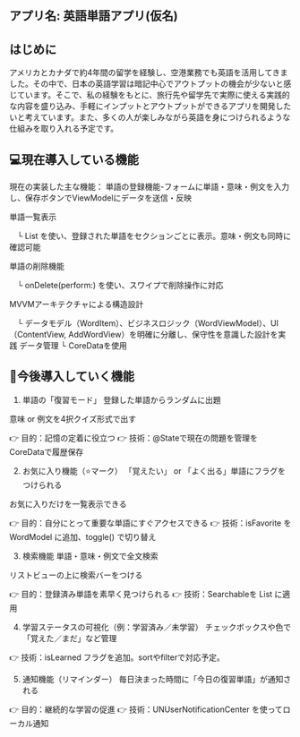 アプリ名: 英語単語アプリ(仮名)
---

はじめに
--
アメリカとカナダで約4年間の留学を経験し、空港業務でも英語を活用してきました。その中で、日本の英語学習は暗記中心でアウトプットの機会が少ないと感じています。そこで、私の経験をもとに、旅行先や留学先で実際に使える実践的な内容を盛り込み、手軽にインプットとアウトプットができるアプリを開発したいと考えています。また、多くの人が楽しみながら英語を身につけられるような仕組みを取り入れる予定です。



💻現在導入している機能
--
現在の実装した主な機能：
単語の登録機能-フォームに単語・意味・例文を入力し、保存ボタンでViewModelにデータを送信・反映
  
単語一覧表示

 　└ List を使い、登録された単語をセクションごとに表示。意味・例文も同時に確認可能
  
単語の削除機能

 　└ onDelete(perform:) を使い、スワイプで削除操作に対応
  
MVVMアーキテクチャによる構造設計

 　└ データモデル（WordItem）、ビジネスロジック（WordViewModel）、UI（ContentView, AddWordView）を明確に分離し、保守性を意識した設計を実践
データ管理
   └ CoreDataを使用

📲今後導入していく機能 
---
1. 単語の「復習モード」
登録した単語からランダムに出題

意味 or 例文を4択クイズ形式で出す

👉 目的：記憶の定着に役立つ
👉 技術：@Stateで現在の問題を管理をCoreDataで履歴保存

2. お気に入り機能（⭐️マーク）
「覚えたい」 or 「よく出る」単語にフラグをつけられる

お気に入りだけを一覧表示できる

👉 目的：自分にとって重要な単語にすぐアクセスできる
👉 技術：isFavorite を WordModel に追加、toggle() で切り替え

3. 検索機能
単語・意味・例文で全文検索

リストビューの上に検索バーをつける

👉 目的：登録済み単語を素早く見つけられる
👉 技術：Searchableを List に適用

4. 学習ステータスの可視化（例：学習済み／未学習）
チェックボックスや色で「覚えた／まだ」など管理

👉 技術：isLearned フラグを追加。sortやfilterで対応予定。

5. 通知機能（リマインダー）
毎日決まった時間に「今日の復習単語」が通知される

👉 目的：継続的な学習の促進
👉 技術：UNUserNotificationCenter を使ってローカル通知


